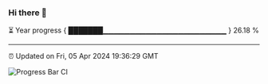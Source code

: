 ### Hi there 👋

⏳ Year progress { ███████▁▁▁▁▁▁▁▁▁▁▁▁▁▁▁▁▁▁▁▁▁▁▁ } 26.18 %

---

⏰ Updated on Fri, 05 Apr 2024 19:36:29 GMT

![Progress Bar CI](https://github.com/IshwaranRudhara/GIT-ACTION/workflows/Progress%20Bar%20CI/badge.svg)
